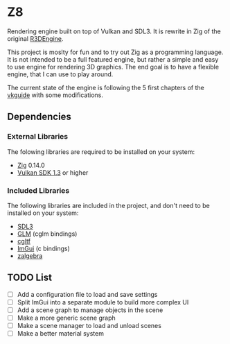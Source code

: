 # Z8

Rendering engine built on top of Vulkan and SDL3. It is rewrite in Zig of the original [R3DEngine](https://github.com/MrScriptX/R3D_Engine).

This project is moslty for fun and to try out Zig as a programming language.
It is not intended to be a full featured engine, but rather a simple and easy to use engine for rendering 3D graphics.
The end goal is to have a flexible engine, that I can use to play around.

The current state of the engine is following the 5 first chapters of the [vkguide](https://vkguide.dev/) with some modifications.

## Dependencies

### External Libraries

The folowing libraries are required to be installed on your system:

- [Zig](https://ziglang.org/) 0.14.0
- [Vulkan SDK 1.3](https://vulkan.lunarg.com/) or higher

### Included Libraries

The following libraries are included in the project, and don't need to be installed on your system:

- [SDL3](https://wiki.libsdl.org/SDL3/FrontPage)
- [GLM](https://github.com/recp/cglm) (cglm bindings)
- [cgltf](https://github.com/jkuhlmann/cgltf)
- [ImGui](https://github.com/dearimgui/dear_bindings) (c bindings)
- [zalgebra](https://github.com/kooparse/zalgebra)

## TODO List

- [ ] Add a configuration file to load and save settings
- [ ] Split ImGui into a separate module to build more complex UI
- [ ] Add a scene graph to manage objects in the scene
- [ ] Make a more generic scene graph
- [ ] Make a scene manager to load and unload scenes
- [ ] Make a better material system
